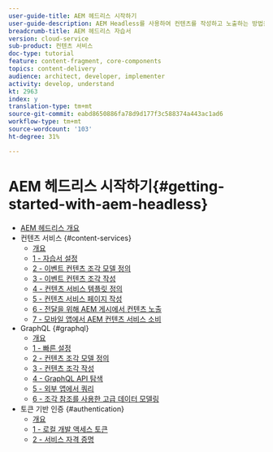 ```yaml
---
user-guide-title: AEM 헤드리스 시작하기
user-guide-description: AEM Headless를 사용하여 컨텐츠를 작성하고 노출하는 방법을 소개하는 종단간 자습서입니다.
breadcrumb-title: AEM 헤드리스 자습서
version: cloud-service
sub-product: 컨텐츠 서비스
doc-type: tutorial
feature: content-fragment, core-components
topics: content-delivery
audience: architect, developer, implementer
activity: develop, understand
kt: 2963
index: y
translation-type: tm+mt
source-git-commit: eabd8650886fa78d9d177f3c588374a443ac1ad6
workflow-type: tm+mt
source-wordcount: '103'
ht-degree: 31%

---
```



# AEM 헤드리스 시작하기{#getting-started-with-aem-headless}

+ [AEM 헤드리스 개요](./overview.md)
+ 컨텐츠 서비스 {#content-services}
   + [개요](./content-services/overview.md)
   + [1 - 자습서 설정](./content-services/chapter-1.md)
   + [2 - 이벤트 컨텐츠 조각 모델 정의](./content-services/chapter-2.md)
   + [3 - 이벤트 컨텐츠 조각 작성](./content-services/chapter-3.md)
   + [4 - 컨텐츠 서비스 템플릿 정의](./content-services/chapter-4.md)
   + [5 - 컨텐츠 서비스 페이지 작성](./content-services/chapter-5.md)
   + [6 - 전달을 위해 AEM 게시에서 컨텐츠 노출](./content-services/chapter-6.md)
   + [7 - 모바일 앱에서 AEM 컨텐츠 서비스 소비](./content-services/chapter-7.md)
+ GraphQL {#graphql}
   + [개요](./graphql/overview.md)
   + [1 - 빠른 설정](./graphql/setup.md)
   + [2 - 컨텐츠 조각 모델 정의](./graphql/content-fragment-models.md)
   + [3 - 컨텐츠 조각 작성](./graphql/author-content-fragments.md)
   + [4 - GraphQL API 탐색](./graphql/explore-graphql-api.md)
   + [5 - 외부 앱에서 쿼리](./graphql/graphql-and-external-app.md)
   + [6 - 조각 참조를 사용한 고급 데이터 모델링](./graphql/fragment-references.md)
+ 토큰 기반 인증 {#authentication}
   + [개요](./authentication/overview.md)
   + [1 - 로컬 개발 액세스 토큰](./authentication/local-development-access-token.md)
   + [2 - 서비스 자격 증명](./authentication/service-credentials.md)